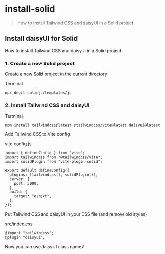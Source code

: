 # install-solid

> How to install Tailwind CSS and daisyUI in a Solid project

## Install daisyUI for Solid

How to install Tailwind CSS and daisyUI in a Solid project

### [](#1-create-a-new-solid-project)1\. Create a new Solid project

Create a new Solid project in the current directory

Terminal

    npx degit solidjs/templates/js

### [](#2-install-tailwind-css-and-daisyui)2\. Install Tailwind CSS and daisyUI

Terminal

    npm install tailwindcss@latest @tailwindcss/vite@latest daisyui@latest

Add Tailwind CSS to Vite config

vite.config.js

    import { defineConfig } from "vite";
    import tailwindcss from "@tailwindcss/vite";
    import solidPlugin from "vite-plugin-solid";

    export default defineConfig({
      plugins: [tailwindcss(), solidPlugin()],
      server: {
        port: 3000,
      },
      build: {
        target: "esnext",
      },
    });

Put Tailwind CSS and daisyUI in your CSS file (and remove old styles)

src/index.css

    @import "tailwindcss";
    @plugin "daisyui";

Now you can use daisyUI class names!
